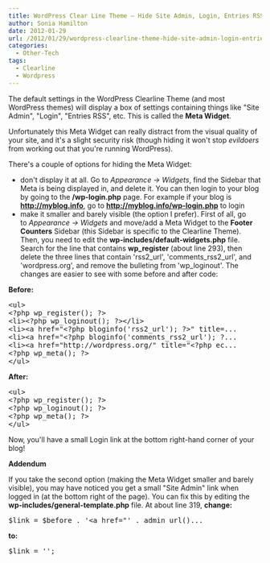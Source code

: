 ```yaml
---
title: WordPress Clear Line Theme – Hide Site Admin, Login, Entries RSS
author: Sonia Hamilton
date: 2012-01-29
url: /2012/01/29/wordpress-clearline-theme-hide-site-admin-login-entries-rss/
categories:
  - Other-Tech
tags:
  - Clearline
  - Wordpress
---
```

The default settings in the WordPress Clearline Theme (and most WordPress themes) will display a box of settings containing things like "Site Admin", "Login", "Entries RSS", etc. This is called the **Meta Widget**.

<!--more-->

Unfortunately this Meta Widget can really distract from the visual quality of your site, and it's a slight security risk (though hiding it won't stop *evildoers* from working out that you're running WordPress).

There's a couple of options for hiding the Meta Widget:

  * don't display it at all. Go to *Appearance -> Widgets*, find the Sidebar that Meta is being displayed in, and delete it. You can then login to your blog by going to the **/wp-login.php** page. For example if your blog is **http://myblog.info**, go to **http://myblog.info/wp-login.php** to login
  * make it smaller and barely visible (the option I prefer). First of all, go to *Appearance -> Widgets* and move/add a Meta Widget to the **Footer Counters** Sidebar (this Sidebar is specific to the Clearline Theme). Then, you need to edit the **wp-includes/default-widgets.php** file. Search for the line that contains **wp_register** (about line 293), then delete the three lines that contain 'rss2\_url', 'comments\_rss2\_url', and 'wordpress.org', and remove the bulleting from 'wp\_loginout'. The changes are easier to see with some before and after code:

**Before:**

<pre>&lt;ul&gt;
&lt;?php wp_register(); ?&gt;
&lt;li&gt;&lt;?php wp_loginout(); ?&gt;&lt;/li&gt;
&lt;li&gt;&lt;a href="&lt;?php bloginfo('rss2_url'); ?&gt;" title=...
&lt;li&gt;&lt;a href="&lt;?php bloginfo('comments_rss2_url'); ?...
&lt;li&gt;&lt;a href="http://wordpress.org/" title="&lt;?php ec...
&lt;?php wp_meta(); ?&gt;
&lt;/ul&gt;</pre>

**After:**

<pre>&lt;ul&gt;
&lt;?php wp_register(); ?&gt;
&lt;?php wp_loginout(); ?&gt;
&lt;?php wp_meta(); ?&gt;
&lt;/ul&gt;</pre>

Now, you'll have a small Login link at the bottom right-hand corner of your blog!

**Addendum**

If you take the second option (making the Meta Widget smaller and barely visible), you may have noticed you get a small "Site Admin" link when logged in (at the bottom right of the page). You can fix this by editing the **wp-includes/general-template.php** file. At about line 319, **change:**

<pre>$link = $before . '&lt;a href="' . admin_url()...</pre>

**to:**

<pre>$link = '';</pre>
